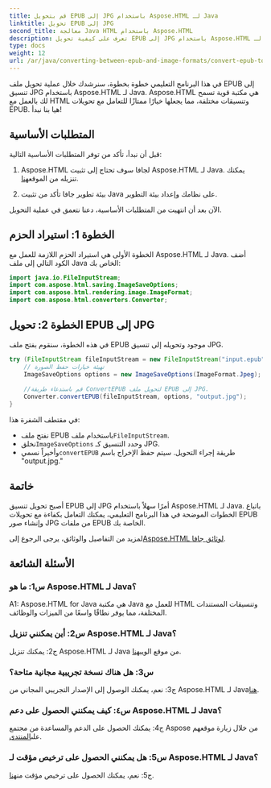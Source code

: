 ```yaml
---
title: قم بتحويل EPUB إلى JPG باستخدام Aspose.HTML لـ Java
linktitle: تحويل EPUB إلى JPG
second_title: معالجة Java HTML باستخدام Aspose.HTML
description: تعرف على كيفية تحويل EPUB إلى JPG باستخدام Aspose.HTML لـ Java. اتبع دليلنا خطوة بخطوة واستفد من قوة Aspose.HTML.
type: docs
weight: 12
url: /ar/java/converting-between-epub-and-image-formats/convert-epub-to-jpg/
---
```

في هذا البرنامج التعليمي خطوة بخطوة، سنرشدك خلال عملية تحويل ملف EPUB إلى تنسيق JPG باستخدام Aspose.HTML لـ Java. Aspose.HTML هي مكتبة قوية تسمح لك بالعمل مع HTML وتنسيقات مختلفة، مما يجعلها خيارًا ممتازًا للتعامل مع تحويلات EPUB. هيا بنا نبدأ!

## المتطلبات الأساسية

قبل أن نبدأ، تأكد من توفر المتطلبات الأساسية التالية:

1. Aspose.HTML لجافا
 سوف تحتاج إلى تثبيت Aspose.HTML لـ Java. يمكنك تنزيله من الموقع[هنا](https://releases.aspose.com/html/java/).

2. بيئة تطوير جافا
تأكد من تثبيت Java على نظامك وإعداد بيئة التطوير.

الآن بعد أن انتهيت من المتطلبات الأساسية، دعنا نتعمق في عملية التحويل.

## الخطوة 1: استيراد الحزم

الخطوة الأولى هي استيراد الحزم اللازمة للعمل مع Aspose.HTML لـ Java. أضف الكود التالي إلى ملف Java الخاص بك:

```java
import java.io.FileInputStream;
import com.aspose.html.saving.ImageSaveOptions;
import com.aspose.html.rendering.image.ImageFormat;
import com.aspose.html.converters.Converter;
```

## الخطوة 2: تحويل EPUB إلى JPG

في هذه الخطوة، سنقوم بفتح ملف EPUB موجود وتحويله إلى تنسيق JPG.

```java
try (FileInputStream fileInputStream = new FileInputStream("input.epub")) {
    // تهيئة خيارات حفظ الصورة
    ImageSaveOptions options = new ImageSaveOptions(ImageFormat.Jpeg);
    
    //قم باستدعاء طريقة ConvertEPUB لتحويل ملف EPUB إلى JPG.
    Converter.convertEPUB(fileInputStream, options, "output.jpg");
}
```

في مقتطف الشفرة هذا:

-  نفتح ملف EPUB باستخدام ملف`FileInputStream`.
-  نخلق`ImageSaveOptions` وحدد التنسيق كـ JPG.
-  وأخيراً نسمي`convertEPUB` طريقة إجراء التحويل. سيتم حفظ الإخراج باسم "output.jpg."

## خاتمة

أصبح تحويل تنسيق EPUB إلى JPG أمرًا سهلاً باستخدام Aspose.HTML لـ Java. باتباع الخطوات الموضحة في هذا البرنامج التعليمي، يمكنك التعامل بكفاءة مع تحويلات EPUB وإنشاء صور JPG من ملفات EPUB الخاصة بك.

 لمزيد من التفاصيل والوثائق، يرجى الرجوع إلى[Aspose.HTML لوثائق جافا](https://reference.aspose.com/html/java/).

## الأسئلة الشائعة

### س1: ما هو Aspose.HTML لـ Java؟

A1: Aspose.HTML for Java هي مكتبة Java للعمل مع HTML وتنسيقات المستندات المختلفة، مما يوفر نطاقًا واسعًا من الميزات والوظائف.

### س2: أين يمكنني تنزيل Aspose.HTML لـ Java؟

 ج2: يمكنك تنزيل Aspose.HTML لـ Java من موقع الويب[هنا](https://releases.aspose.com/html/java/).

### س3: هل هناك نسخة تجريبية مجانية متاحة؟

 ج3: نعم، يمكنك الوصول إلى الإصدار التجريبي المجاني من Aspose.HTML لـ Java[هنا](https://releases.aspose.com/).

### س٤: كيف يمكنني الحصول على دعم Aspose.HTML لـ Java؟

 ج4: يمكنك الحصول على الدعم والمساعدة من مجتمع Aspose من خلال زيارة موقعهم على[المنتدى](https://forum.aspose.com/).

### س5: هل يمكنني الحصول على ترخيص مؤقت لـ Aspose.HTML لـ Java؟

ج5: نعم، يمكنك الحصول على ترخيص مؤقت من[هنا](https://purchase.aspose.com/temporary-license/).
